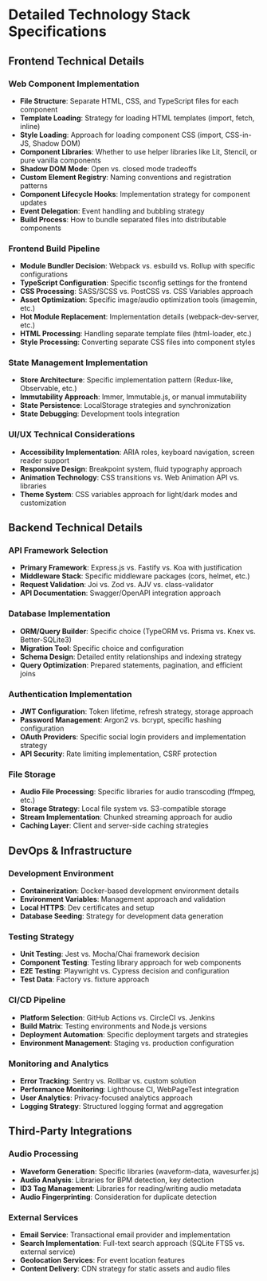 # Detailed Technology Stack Specifications

## Frontend Technical Details

### Web Component Implementation
- **File Structure**: Separate HTML, CSS, and TypeScript files for each component
- **Template Loading**: Strategy for loading HTML templates (import, fetch, inline)
- **Style Loading**: Approach for loading component CSS (import, CSS-in-JS, Shadow DOM)
- **Component Libraries**: Whether to use helper libraries like Lit, Stencil, or pure vanilla components
- **Shadow DOM Mode**: Open vs. closed mode tradeoffs
- **Custom Element Registry**: Naming conventions and registration patterns
- **Component Lifecycle Hooks**: Implementation strategy for component updates
- **Event Delegation**: Event handling and bubbling strategy
- **Build Process**: How to bundle separated files into distributable components

### Frontend Build Pipeline
- **Module Bundler Decision**: Webpack vs. esbuild vs. Rollup with specific configurations
- **TypeScript Configuration**: Specific tsconfig settings for the frontend
- **CSS Processing**: SASS/SCSS vs. PostCSS vs. CSS Variables approach
- **Asset Optimization**: Specific image/audio optimization tools (imagemin, etc.)
- **Hot Module Replacement**: Implementation details (webpack-dev-server, etc.)
- **HTML Processing**: Handling separate template files (html-loader, etc.)
- **Style Processing**: Converting separate CSS files into component styles

### State Management Implementation
- **Store Architecture**: Specific implementation pattern (Redux-like, Observable, etc.)
- **Immutability Approach**: Immer, Immutable.js, or manual immutability
- **State Persistence**: LocalStorage strategies and synchronization
- **State Debugging**: Development tools integration

### UI/UX Technical Considerations
- **Accessibility Implementation**: ARIA roles, keyboard navigation, screen reader support
- **Responsive Design**: Breakpoint system, fluid typography approach
- **Animation Technology**: CSS transitions vs. Web Animation API vs. libraries
- **Theme System**: CSS variables approach for light/dark modes and customization

## Backend Technical Details

### API Framework Selection
- **Primary Framework**: Express.js vs. Fastify vs. Koa with justification
- **Middleware Stack**: Specific middleware packages (cors, helmet, etc.)
- **Request Validation**: Joi vs. Zod vs. AJV vs. class-validator
- **API Documentation**: Swagger/OpenAPI integration approach

### Database Implementation
- **ORM/Query Builder**: Specific choice (TypeORM vs. Prisma vs. Knex vs. Better-SQLite3)
- **Migration Tool**: Specific choice and configuration
- **Schema Design**: Detailed entity relationships and indexing strategy
- **Query Optimization**: Prepared statements, pagination, and efficient joins

### Authentication Implementation
- **JWT Configuration**: Token lifetime, refresh strategy, storage approach
- **Password Management**: Argon2 vs. bcrypt, specific hashing configuration
- **OAuth Providers**: Specific social login providers and implementation strategy
- **API Security**: Rate limiting implementation, CSRF protection

### File Storage
- **Audio File Processing**: Specific libraries for audio transcoding (ffmpeg, etc.)
- **Storage Strategy**: Local file system vs. S3-compatible storage
- **Stream Implementation**: Chunked streaming approach for audio
- **Caching Layer**: Client and server-side caching strategies

## DevOps & Infrastructure

### Development Environment
- **Containerization**: Docker-based development environment details
- **Environment Variables**: Management approach and validation
- **Local HTTPS**: Dev certificates and setup
- **Database Seeding**: Strategy for development data generation

### Testing Strategy
- **Unit Testing**: Jest vs. Mocha/Chai framework decision
- **Component Testing**: Testing library approach for web components
- **E2E Testing**: Playwright vs. Cypress decision and configuration
- **Test Data**: Factory vs. fixture approach

### CI/CD Pipeline
- **Platform Selection**: GitHub Actions vs. CircleCI vs. Jenkins
- **Build Matrix**: Testing environments and Node.js versions
- **Deployment Automation**: Specific deployment targets and strategies
- **Environment Management**: Staging vs. production configuration

### Monitoring and Analytics
- **Error Tracking**: Sentry vs. Rollbar vs. custom solution
- **Performance Monitoring**: Lighthouse CI, WebPageTest integration
- **User Analytics**: Privacy-focused analytics approach
- **Logging Strategy**: Structured logging format and aggregation

## Third-Party Integrations

### Audio Processing
- **Waveform Generation**: Specific libraries (waveform-data, wavesurfer.js)
- **Audio Analysis**: Libraries for BPM detection, key detection
- **ID3 Tag Management**: Libraries for reading/writing audio metadata
- **Audio Fingerprinting**: Consideration for duplicate detection

### External Services
- **Email Service**: Transactional email provider and implementation
- **Search Implementation**: Full-text search approach (SQLite FTS5 vs. external service)
- **Geolocation Services**: For event location features
- **Content Delivery**: CDN strategy for static assets and audio files
